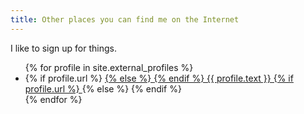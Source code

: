 ```yaml
---
title: Other places you can find me on the Internet
---
```


I like to sign up for things.

<ul>
  {% for profile in site.external_profiles %}
    <li>
      {% if profile.url %}
        <a href="{{ profile.url }}"{% if profile.fathom_goal_id %} data-fathom-goal-id="{{ profile.fathom_goal_id }}"{% endif %}>
      {% else %}
        <span>
      {% endif %}
      {{ profile.text }}
      {% if profile.url %}
        </a>
      {% else %}
        </span>
      {% endif %}
    </li>
  {% endfor %}
</ul>
